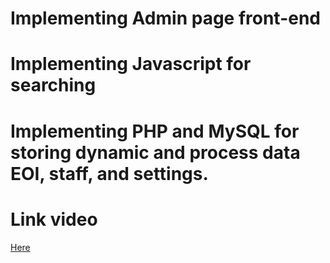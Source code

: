 # Implementing Admin page front-end 

# Implementing Javascript for searching

# Implementing PHP and MySQL for storing dynamic and process data EOI, staff, and settings.

# Link video
<a target="_blank" href="https://youtu.be/YOBc6YKYlRQ" >Here</a>
